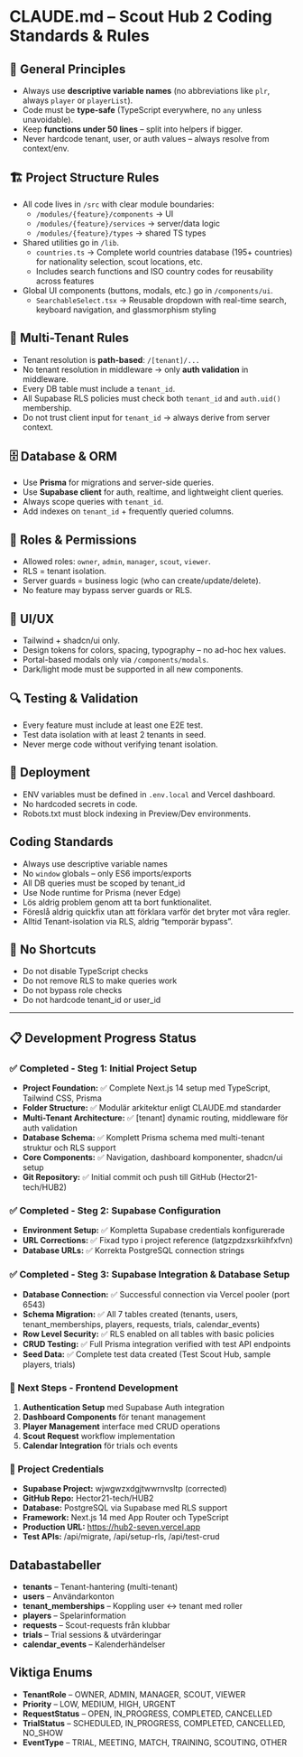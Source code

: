 # CLAUDE.md – Scout Hub 2 Coding Standards & Rules

## 🎯 General Principles
- Always use **descriptive variable names** (no abbreviations like `plr`, always `player` or `playerList`).
- Code must be **type-safe** (TypeScript everywhere, no `any` unless unavoidable).
- Keep **functions under 50 lines** – split into helpers if bigger.
- Never hardcode tenant, user, or auth values – always resolve from context/env.

## 🏗️ Project Structure Rules
- All code lives in `/src` with clear module boundaries:
  - `/modules/{feature}/components` → UI
  - `/modules/{feature}/services` → server/data logic
  - `/modules/{feature}/types` → shared TS types
- Shared utilities go in `/lib`.
  - `countries.ts` → Complete world countries database (195+ countries) for nationality selection, scout locations, etc.
  - Includes search functions and ISO country codes for reusability across features
- Global UI components (buttons, modals, etc.) go in `/components/ui`.
  - `SearchableSelect.tsx` → Reusable dropdown with real-time search, keyboard navigation, and glassmorphism styling

## 🔐 Multi-Tenant Rules
- Tenant resolution is **path-based**: `/[tenant]/...`
- No tenant resolution in middleware → only **auth validation** in middleware.
- Every DB table must include a `tenant_id`.
- All Supabase RLS policies must check both `tenant_id` and `auth.uid()` membership.
- Do not trust client input for `tenant_id` → always derive from server context.

## 🗄️ Database & ORM
- Use **Prisma** for migrations and server-side queries.
- Use **Supabase client** for auth, realtime, and lightweight client queries.
- Always scope queries with `tenant_id`.
- Add indexes on `tenant_id` + frequently queried columns.

## 👥 Roles & Permissions
- Allowed roles: `owner`, `admin`, `manager`, `scout`, `viewer`.
- RLS = tenant isolation.  
- Server guards = business logic (who can create/update/delete).
- No feature may bypass server guards or RLS.

## 🎨 UI/UX
- Tailwind + shadcn/ui only.
- Design tokens for colors, spacing, typography – no ad-hoc hex values.
- Portal-based modals only via `/components/modals`.
- Dark/light mode must be supported in all new components.

## 🔍 Testing & Validation
- Every feature must include at least one E2E test.
- Test data isolation with at least 2 tenants in seed.
- Never merge code without verifying tenant isolation.

## 🚀 Deployment
- ENV variables must be defined in `.env.local` and Vercel dashboard.
- No hardcoded secrets in code.
- Robots.txt must block indexing in Preview/Dev environments.


## Coding Standards
- Always use descriptive variable names
- No `window` globals – only ES6 imports/exports
- All DB queries must be scoped by tenant_id
- Use Node runtime for Prisma (never Edge)
- Lös aldrig problem genom att ta bort funktionalitet.
- Föreslå aldrig quickfix utan att förklara varför det bryter mot våra regler.
- Alltid Tenant-isolation via RLS, aldrig “temporär bypass”.

## 🚫 No Shortcuts
- Do not disable TypeScript checks
- Do not remove RLS to make queries work
- Do not bypass role checks
- Do not hardcode tenant_id or user_id

---

## 📋 Development Progress Status

### ✅ Completed - Steg 1: Initial Project Setup
- **Project Foundation:** ✅ Complete Next.js 14 setup med TypeScript, Tailwind CSS, Prisma
- **Folder Structure:** ✅ Modulär arkitektur enligt CLAUDE.md standarder
- **Multi-Tenant Architecture:** ✅ [tenant] dynamic routing, middleware för auth validation
- **Database Schema:** ✅ Komplett Prisma schema med multi-tenant struktur och RLS support
- **Core Components:** ✅ Navigation, dashboard komponenter, shadcn/ui setup
- **Git Repository:** ✅ Initial commit och push till GitHub (Hector21-tech/HUB2)

### ✅ Completed - Steg 2: Supabase Configuration  
- **Environment Setup:** ✅ Kompletta Supabase credentials konfigurerade
- **URL Corrections:** ✅ Fixad typo i project reference (latgzpdzxsrkiihfxfvn)
- **Database URLs:** ✅ Korrekta PostgreSQL connection strings

### ✅ Completed - Steg 3: Supabase Integration & Database Setup
- **Database Connection:** ✅ Successful connection via Vercel pooler (port 6543)
- **Schema Migration:** ✅ All 7 tables created (tenants, users, tenant_memberships, players, requests, trials, calendar_events)
- **Row Level Security:** ✅ RLS enabled on all tables with basic policies
- **CRUD Testing:** ✅ Full Prisma integration verified with test API endpoints
- **Seed Data:** ✅ Complete test data created (Test Scout Hub, sample players, trials)

### 🎯 Next Steps - Frontend Development
1. **Authentication Setup** med Supabase Auth integration
2. **Dashboard Components** för tenant management
3. **Player Management** interface med CRUD operations
4. **Scout Request** workflow implementation
5. **Calendar Integration** för trials och events

### 🔧 Project Credentials
- **Supabase Project:** wjwgwzxdgjtwwrnvsltp (corrected)
- **GitHub Repo:** Hector21-tech/HUB2
- **Database:** PostgreSQL via Supabase med RLS support
- **Framework:** Next.js 14 med App Router och TypeScript
- **Production URL:** https://hub2-seven.vercel.app
- **Test APIs:** /api/migrate, /api/setup-rls, /api/test-crud

## Databastabeller

- **tenants** – Tenant-hantering (multi-tenant)  
- **users** – Användarkonton  
- **tenant_memberships** – Koppling user ↔ tenant med roller  
- **players** – Spelarinformation  
- **requests** – Scout-requests från klubbar  
- **trials** – Trial sessions & utvärderingar  
- **calendar_events** – Kalenderhändelser  

## Viktiga Enums

- **TenantRole** – OWNER, ADMIN, MANAGER, SCOUT, VIEWER  
- **Priority** – LOW, MEDIUM, HIGH, URGENT  
- **RequestStatus** – OPEN, IN_PROGRESS, COMPLETED, CANCELLED  
- **TrialStatus** – SCHEDULED, IN_PROGRESS, COMPLETED, CANCELLED, NO_SHOW  
- **EventType** – TRIAL, MEETING, MATCH, TRAINING, SCOUTING, OTHER  



